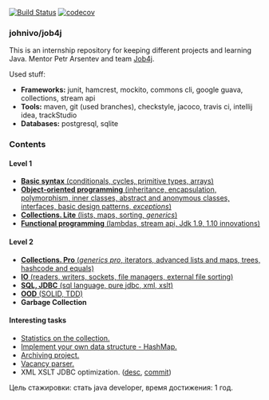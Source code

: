 [![Build Status](https://travis-ci.org/johnivo/job4j.svg?branch=master)](https://travis-ci.org/johnivo/job4j) [![codecov](https://codecov.io/gh/johnivo/job4j/branch/master/graph/badge.svg)](https://codecov.io/gh/johnivo/job4j)
### johnivo/job4j
This is an internship repository for keeping different projects and learning Java. Mentor Petr Arsentev and team [Job4j](https://job4j.ru/ "https://job4j.ru").

Used stuff:
 * **Frameworks:** junit, hamcrest, mockito, commons cli, google guava, collections, stream api
 * **Tools:** maven, git (used branches), checkstyle, jacoco, travis ci, intellij idea, trackStudio
 * **Databases:** postgresql, sqlite

### Contents

#### Level 1
 * [**Basic syntax** (conditionals, cycles, primitive types, arrays)](https://github.com/johnivo/job4j/tree/master/chapter_001 "chapter_001")
 * [**Object-oriented programming** (inheritance, encapsulation, polymorphism, inner classes, abstract and anonymous classes, interfaces, basic design patterns, _exceptions_)](https://github.com/johnivo/job4j/tree/master/chapter_002 "chapter_002")
 * [**Collections. Lite** (lists, maps, sorting, _generics_)](https://github.com/johnivo/job4j/tree/master/chapter_003 "chapter_003")
 * [**Functional programming** (lambdas, stream api, Jdk 1.9, 1.10 innovations)](https://github.com/johnivo/job4j/tree/master/chapter_004 "chapter_004")

#### Level 2
 * [**Collections. Pro** (_generics pro_, iterators, advanced lists and maps, trees, hashcode and equals)](https://github.com/johnivo/job4j/tree/master/chapter_005 "chapter_005")
 * [**IO** (readers, writers, sockets, file managers, external file sorting)](https://github.com/johnivo/job4j/tree/master/chapter_006 "chapter_006")
 * [**SQL, JDBC** (sql language, pure jdbc, xml, xslt)](https://github.com/johnivo/job4j/tree/master/chapter_007 "chapter_007")
 * [**OOD** (SOLID, TDD)](https://github.com/johnivo/job4j/tree/master/chapter_008 "chapter_008")
 * **Garbage Collection**

#### Interesting tasks
 * [Statistics on the collection.](https://github.com/johnivo/job4j/commit/ff8f20cafad7883b7e26f042ebeb00dd1445e638 "Analize")
 * [Implement your own data structure - HashMap.](https://github.com/johnivo/job4j/commit/80f8c1dbac9436cf906f6228a248bde651f41e6c "SimpleHashMap")
 * [Archiving project.](https://github.com/johnivo/job4j/commit/036e12ab4f5285593e7a30fdb4e3ff440155a98e "Zip")
 * [Vacancy parser.](https://github.com/johnivo/job4j/tree/master/vacancy_parser "Parser sql.ru")
 * XML XSLT JDBC optimization. ([desc](https://github.com/johnivo/job4j/blob/master/chapter_007/src/main/java/ru/job4j/magnit "task description"), [commit](https://github.com/johnivo/job4j/commit/0bb75bbd17474909d784ae18501e3f06cb78af52 "link to squashed commit"))





Цель стажировки: стать java developer, время достижения: 1 год.